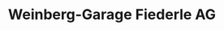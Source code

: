 ---
title: "Weinberg-Garage Fiederle AG"
url: /niederneunforn/weinberg-garage-fiederle-ag/
shop: Autowerkstatt
---